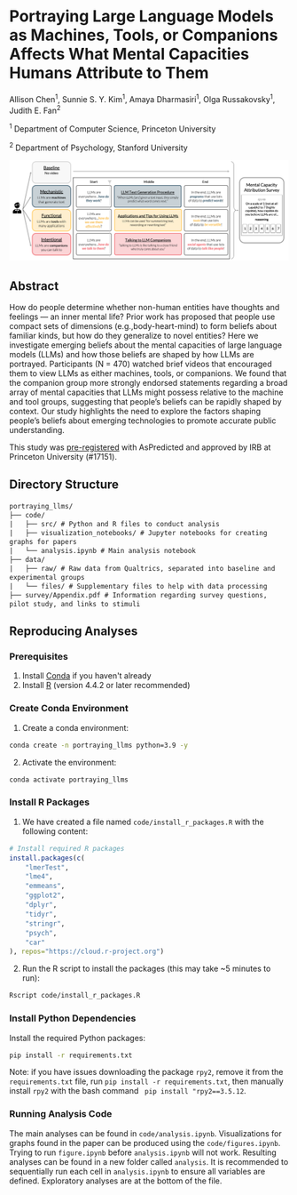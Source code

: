 # Portraying Large Language Models as Machines, Tools, or Companions Affects What Mental Capacities Humans Attribute to Them

Allison Chen<sup>1</sup>, Sunnie S. Y. Kim<sup>1</sup>, Amaya Dharmasiri<sup>1</sup>, Olga Russakovsky<sup>1</sup>, Judith E. Fan<sup>2</sup>

<sup>1</sup> Department of Computer Science, Princeton University

<sup>2</sup> Department of Psychology, Stanford University

![Teaser photo of experimental setup. Participants are assigned to one of four conditions where they watch videos portraying LLMs as machines, tools, or companions, or watch no video. Then all participants take the same mental capacity attribution survey](./teaser.png)
## Abstract

How do people determine whether non-human entities have thoughts and feelings — an inner mental life? Prior work has proposed that people use compact sets of dimensions (e.g.,body-heart-mind) to form beliefs about familiar kinds, but how do they generalize to novel entities? Here we investigate emerging beliefs about the mental capacities of large language models (LLMs) and how those beliefs are shaped by how LLMs are portrayed. Participants (N = 470) watched brief videos that encouraged them to view LLMs as either machines, tools, or companions. We found that the companion group more strongly endorsed statements regarding a broad array of mental capacities that LLMs might possess relative to the machine and tool groups, suggesting that people’s beliefs can be rapidly shaped by context. Our study highlights the need to explore the factors shaping people’s beliefs about emerging technologies to promote accurate public understanding.

This study was [pre-registered](https://aspredicted.org/vgdm-gjrm.pdf) with AsPredicted and approved by IRB at Princeton University (#17151).

## Directory Structure

```
portraying_llms/
├── code/
|   ├── src/ # Python and R files to conduct analysis
|   ├── visualization_notebooks/ # Jupyter notebooks for creating graphs for papers
|   └── analysis.ipynb # Main analysis notebook
├── data/
|   ├── raw/ # Raw data from Qualtrics, separated into baseline and experimental groups
|   └── files/ # Supplementary files to help with data processing
├── survey/Appendix.pdf # Information regarding survey questions, pilot study, and links to stimuli
```

## Reproducing Analyses

### Prerequisites

1. Install [Conda](https://docs.conda.io/projects/conda/en/latest/user-guide/install/index.html) if you haven't already
2. Install [R](https://cran.r-project.org/) (version 4.4.2 or later recommended)

### Create Conda Environment

1. Create a conda environment:
```bash
conda create -n portraying_llms python=3.9 -y
```

2. Activate the environment:
```bash
conda activate portraying_llms
```

### Install R Packages

1. We have created a file named `code/install_r_packages.R` with the following content:
```R
# Install required R packages
install.packages(c(
    "lmerTest",
    "lme4",
    "emmeans",
    "ggplot2",
    "dplyr",
    "tidyr",
    "stringr",
    "psych",
    "car"
), repos="https://cloud.r-project.org")
```

2. Run the R script to install the packages (this may take ~5 minutes to run):
```bash
Rscript code/install_r_packages.R
```

### Install Python Dependencies

Install the required Python packages:
```bash
pip install -r requirements.txt
```

Note: if you have issues downloading the package `rpy2`, remove it from the     `requirements.txt` file, run `pip install -r requirements.txt`, then manually install `rpy2` with the bash command ` pip install "rpy2==3.5.12`.

### Running Analysis Code

The main analyses can be found in `code/analysis.ipynb`. Visualizations for graphs found in the paper can be produced using the `code/figures.ipynb`. Trying to run `figure.ipynb` before `analysis.ipynb` will not work. Resulting analyses can be found in a new folder called `analysis`. It is recommended to sequentially run each cell in `analysis.ipynb` to ensure all variables are defined. Exploratory analyses are at the bottom of the file.
